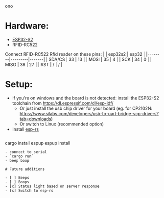 ono

# Hardware:

- [ESP32-S2](https://web.archive.org/web/20241012003116/https://docs.espressif.com/projects/esp-idf/en/latest/esp32s2/hw-reference/esp32s2/user-guide-saola-1-v1.2.html)
- RFID-RC522

Connect RFID-RC522 Rfid reader on these pins:
|        | esp32s2 | esp32 |
|--------|---------|-------|
| SDA/CS |      33 |    13 |
| MOSI   |      35 |     4 |
| SCK    |      34 |     0 |
| MISO   |      36 |    27 |
| RST    |       / |     / |

# Setup:

- If you're on windows and the board is not detected: install the ESP32-S2 toolchain from https://dl.espressif.com/dl/esp-idf/
  - Or just install the usb chip driver for your board (eg. for CP2102N: https://www.silabs.com/developers/usb-to-uart-bridge-vcp-drivers?tab=downloads)
  - Or switch to Linux (recommended option)
- Install [esp-rs](https://docs.espressif.com/projects/rust/book/installation/riscv-and-xtensa.html)
  ```sh
cargo install espup
espup install
  ```
- connect to serial
- `cargo run`
- beep boop

# Future additions

- [ ] Beeps
- [ ] Boops
- [x] Status light based on server response
- [x] Switch to esp-rs
